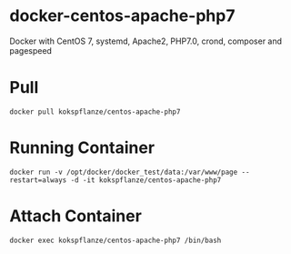 # docker-centos-apache-php7
Docker with CentOS 7, systemd, Apache2, PHP7.0, crond, composer and pagespeed

# Pull

```
docker pull kokspflanze/centos-apache-php7
```

# Running Container

```
docker run -v /opt/docker/docker_test/data:/var/www/page --restart=always -d -it kokspflanze/centos-apache-php7 
```

# Attach Container

```
docker exec kokspflanze/centos-apache-php7 /bin/bash
```